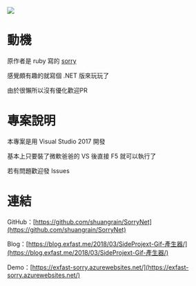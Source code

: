 ![](https://blog.exfast.me/images/custom/05da1053-9aea-4aae-9a15-56cbccc0ee88.gif)


# 動機

原作者是 ruby 寫的 [sorry](https://github.com/xtyxtyx/sorry)

感覺頗有趣的就寫個 .NET 版來玩玩了

由於很懶所以沒有優化歡迎PR

# 專案說明

本專案是用 Visual Studio 2017 開發

基本上只要裝了微軟爸爸的 VS 後直接 F5 就可以執行了

若有問題歡迎發 Issues

# 連結

GitHub：[https://github.com/shuangrain/SorryNet](https://github.com/shuangrain/SorryNet)

Blog：[https://blog.exfast.me/2018/03/SideProjext-Gif-產生器/](https://blog.exfast.me/2018/03/SideProjext-Gif-產生器/)

Demo：[https://exfast-sorry.azurewebsites.net/](https://exfast-sorry.azurewebsites.net/)
